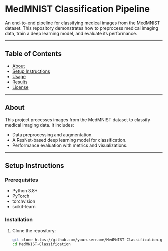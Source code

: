 # MedMNIST Classification Pipeline

An end-to-end pipeline for classifying medical images from the MedMNIST dataset. This repository demonstrates how to preprocess medical imaging data, train a deep learning model, and evaluate its performance.

---

## Table of Contents
- [About](#about)
- [Setup Instructions](#setup-instructions)
- [Usage](#usage)
- [Results](#results)
- [License](#license)

---

## About

This project processes images from the MedMNIST dataset to classify medical imaging data. It includes:
- Data preprocessing and augmentation.
- A ResNet-based deep learning model for classification.
- Performance evaluation with metrics and visualizations.

---

## Setup Instructions

### Prerequisites
- Python 3.8+
- PyTorch
- torchvision
- scikit-learn

### Installation
1. Clone the repository:
   ```bash
   git clone https://github.com/yourusername/MedMNIST-Classification.git
   cd MedMNIST-Classification
